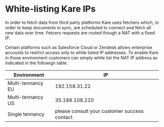 # White-listing Kare IPs

In order to fetch data from third party platforms Kare uses fetchers
which, in order to keep documents in sync, are scheduled to connect and fetch all new data over time.
Fetcers requests are routed though a NAT with a fixed IP.

Certain platforms such as Salesforce Cloud or Zendesk allows enterprise accounts to restrict access
only to white listed IP addresses. To enable Kare in those environment customers can simply white list
the NAT IP address as indicated in the followign table.

| Environment | IP |
| ----------- | -- |
| Multi-tennancy EU | 192.158.31.22 |
| Multi-tennancy US | 35.188.108.210 |
| Single tennancy| please consult your customer success contact |
